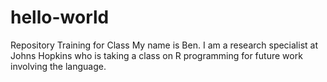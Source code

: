 # hello-world
Repository Training for Class
My name is Ben. I am a research specialist at Johns Hopkins who is taking a class on R programming for future work involving the language.
